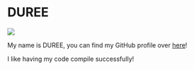 # DUREE

![](https://github.com/octocat.png?s=150)

My name is DUREE, you can find my GitHub profile over [here]({https://github.com/magicruise})!

I like having my code compile successfully!
